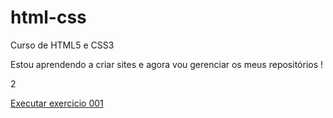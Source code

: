 # html-css
Curso de HTML5 e CSS3

Estou aprendendo a criar sites e agora vou gerenciar os meus repositórios !

2

<a href = "https://pedrosilveiras.github.io/html-css/Mini-projeto"> Executar exercicio 001</a>

